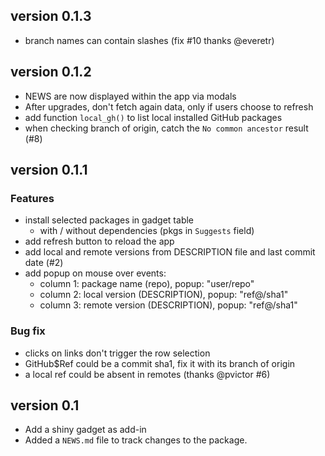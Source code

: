 ## version 0.1.3

* branch names can contain slashes (fix #10 thanks @everetr)

## version 0.1.2

* NEWS are now displayed within the app via modals
* After upgrades, don't fetch again data, only if users choose to refresh
* add function `local_gh()` to list local installed GitHub packages
* when checking branch of origin, catch the `No common ancestor` result (#8)

## version 0.1.1

### Features

* install selected packages in gadget table
    * with / without dependencies (pkgs in `Suggests` field)
* add refresh button to reload the app
* add local and remote versions from DESCRIPTION file and last commit date (#2)
* add popup on mouse over events:
    + column 1: package name (repo), popup: "user/repo"
    + column 2: local version (DESCRIPTION), popup: "ref@/sha1"
    + column 3: remote version (DESCRIPTION), popup: "ref@/sha1"
    
### Bug fix

* clicks on links don't trigger the row selection
* GitHub$Ref could be a commit sha1, fix it with its branch of origin
* a local ref could be absent in remotes (thanks @pvictor #6)

## version 0.1

* Add a shiny gadget as add-in
* Added a `NEWS.md` file to track changes to the package.
